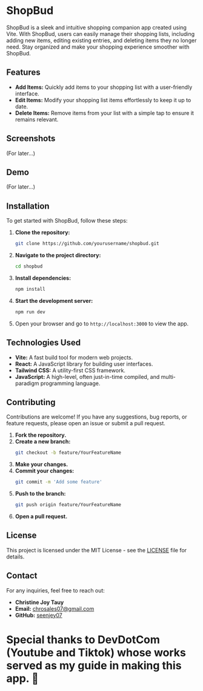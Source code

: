 # ShopBud

ShopBud is a sleek and intuitive shopping companion app created using Vite. With ShopBud, users can easily manage their shopping lists, including adding new items, editing existing entries, and deleting items they no longer need. Stay organized and make your shopping experience smoother with ShopBud.

## Features

- **Add Items:** Quickly add items to your shopping list with a user-friendly interface.
- **Edit Items:** Modify your shopping list items effortlessly to keep it up to date.
- **Delete Items:** Remove items from your list with a simple tap to ensure it remains relevant.

## Screenshots

(For later...)

## Demo

(For later...)

## Installation

To get started with ShopBud, follow these steps:

1. **Clone the repository:**
   ```bash
   git clone https://github.com/yourusername/shopbud.git
   ```
2. **Navigate to the project directory:**

   ```bash
   cd shopbud
   ```

3. **Install dependencies:**

   ```bash
   npm install
   ```

4. **Start the development server:**

   ```bash
   npm run dev
   ```

5. Open your browser and go to `http://localhost:3000` to view the app.

## Technologies Used

- **Vite:** A fast build tool for modern web projects.
- **React:** A JavaScript library for building user interfaces.
- **Tailwind CSS:** A utility-first CSS framework.
- **JavaScript:** A high-level, often just-in-time compiled, and multi-paradigm programming language.

## Contributing

Contributions are welcome! If you have any suggestions, bug reports, or feature requests, please open an issue or submit a pull request.

1. **Fork the repository.**
2. **Create a new branch:**
   ```bash
   git checkout -b feature/YourFeatureName
   ```
3. **Make your changes.**
4. **Commit your changes:**
   ```bash
   git commit -m 'Add some feature'
   ```
5. **Push to the branch:**
   ```bash
   git push origin feature/YourFeatureName
   ```
6. **Open a pull request.**

## License

This project is licensed under the MIT License - see the [LICENSE](LICENSE) file for details.

## Contact

For any inquiries, feel free to reach out:

- **Christine Joy Tauy**
- **Email:** chrosales07@gmail.com
- **GitHub:** [seenjey07](https://github.com/seenjey07)

# Special thanks to DevDotCom (Youtube and Tiktok) whose works served as my guide in making this app. 🫡
